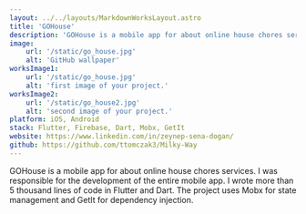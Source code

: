 ```yaml
---
layout: ../../layouts/MarkdownWorksLayout.astro
title: 'GOHouse'
description: 'GOHouse is a mobile app for about online house chores services.'
image:
    url: '/static/go_house.jpg'
    alt: 'GitHub wallpaper'
worksImage1:
    url: '/static/go_house.jpg'
    alt: 'first image of your project.'
worksImage2:
    url: '/static/go_house2.jpg'
    alt: 'second image of your project.'
platform: iOS, Android
stack: Flutter, Firebase, Dart, Mobx, GetIt
website: https://www.linkedin.com/in/zeynep-sena-dogan/
github: https://github.com/ttomczak3/Milky-Way
---
```


GOHouse is a mobile app for about online house chores services. I was responsible for the development of the entire mobile app. I wrote more than 5 thousand lines of code in Flutter and Dart. The project uses Mobx for state management and GetIt for dependency injection.
